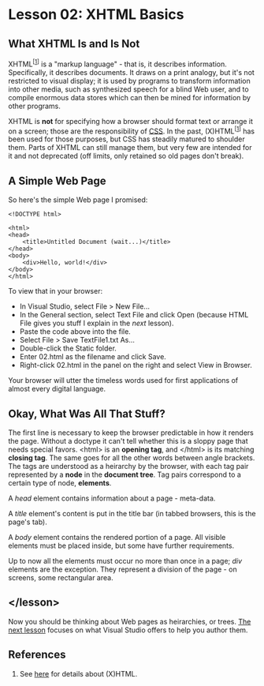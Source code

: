 ﻿Lesson 02: XHTML Basics
=======================

What XHTML Is and Is Not
------------------------

XHTML<sup>[[1](#references)]</sup> is a "markup language" - that is, it describes information. Specifically, it describes documents. It draws on a print analogy, but it's not restricted to visual display; it is used by programs to transform information into other media, such as synthesized speech for a blind Web user, and to compile enormous data stores which can then be mined for information by other programs.

XHTML is **not** for specifying how a browser should format text or arrange it on a screen; those are the responsibility of [CSS](css.md). In the past, (X)HTML<sup>[[1](#references)]</sup> has been used for those purposes, but CSS has steadily matured to shoulder them. Parts of XHTML can still manage them, but very few are intended for it and not deprecated (off limits, only retained so old pages don't break).

A Simple Web Page
-----------------

So here's the simple Web page I promised:

    <!DOCTYPE html>

    <html>
    <head>
        <title>Untitled Document (wait...)</title>
    </head>
    <body>
        <div>Hello, world!</div>
    </body>
    </html>

To view that in your browser:

* In Visual Studio, select File > New File...
* In the General section, select Text File and click Open (because HTML File gives you stuff I explain in the *next* lesson).
* Paste the code above into the file.
* Select File > Save TextFile1.txt As...
* Double-click the Static folder.
* Enter 02.html as the filename and click Save.
* Right-click 02.html in the panel on the right and select View in Browser.

Your browser will utter the timeless words used for first applications of almost every digital language.

Okay, What Was All That Stuff?
------------------------------

The first line is necessary to keep the browser predictable in how it renders the page. Without a doctype it can't tell whether this is a sloppy page that needs special favors. &lt;html&gt; is an **opening tag**, and &lt;/html&gt; is its matching **closing tag**. The same goes for all the other words between angle brackets. The tags are understood as a heirarchy by the browser, with each tag pair represented by a **node** in the **document tree**. Tag pairs correspond to a certain type of node, **elements**.

A *head* element contains information about a page - meta-data.

A *title* element's content is put in the title bar (in tabbed browsers, this is the page's tab). 

A *body* element contains the rendered portion of a page. All visible elements must be placed inside, but some have further requirements.

Up to now all the elements must occur no more than once in a page; *div* elements are the exception. They represent a division of the page - on screens, some rectangular area.

&lt;/lesson&gt;
---------------

Now you should be thinking about Web pages as heirarchies, or trees. [The next lesson](03.md) focuses on what Visual Studio offers to help you author them.

References
----------

1. See [here](xhtml.md) for details about (X)HTML.